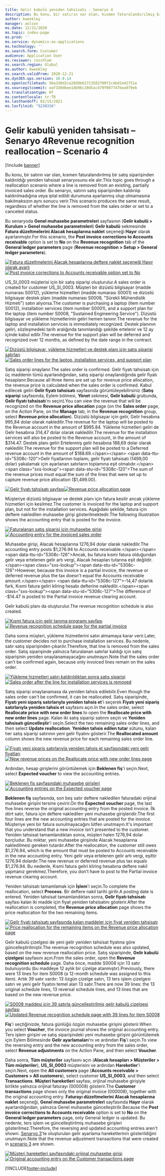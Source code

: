 ```yaml
---
title: Gelir kabulü yeniden tahsisatı - Senaryo 4
description: Bu konu, bir satırın var olan, kısmen faturalandırılmış bir satış siparişinden kaldırıldığı yeniden tahsisat senaryosunu ele alır. Bu senaryo, satırın satış siparişinden kaldırılıp kaldırılmadığına veya iptal edildi durumuna ayarlanmış olup olmamasına bakılmaksızın aynı sonucu verir.
author: kweekley
manager: aolson
ms.date: 12/21/2020
ms.topic: index-page
ms.prod: ''
ms.service: dynamics-ax-applications
ms.technology: ''
ms.search.form: Customer
audience: Application User
ms.reviewer: roschlom
ms.search.region: Global
ms.author: kweekley
ms.search.validFrom: 2020-12-21
ms.dyn365.ops.version: 10.0.14
ms.openlocfilehash: 50a2d0d2ca28d9b62713502700f2c4bd2e42751e
ms.sourcegitcommit: eaf330dbee1db96c20d5ac479f007747bea079eb
ms.translationtype: HT
ms.contentlocale: tr-TR
ms.lasthandoff: 02/15/2021
ms.locfileid: "5238316"
---
```

# <a name="revenue-recognition-reallocation--scenario-4"></a><span data-ttu-id="5308c-104">Gelir kabulü yeniden tahsisatı – Senaryo 4</span><span class="sxs-lookup"><span data-stu-id="5308c-104">Revenue recognition reallocation – Scenario 4</span></span>

[!include [banner](../includes/banner.md)]

<span data-ttu-id="5308c-105">Bu konu, bir satırın var olan, kısmen faturalandırılmış bir satış siparişinden kaldırıldığı yeniden tahsisat senaryosunu ele alır.</span><span class="sxs-lookup"><span data-stu-id="5308c-105">This topic goes through a reallocation scenario where a line is removed from an existing, partially invoiced sales order.</span></span> <span data-ttu-id="5308c-106">Bu senaryo, satırın satış siparişinden kaldırılıp kaldırılmadığına veya iptal edildi durumuna ayarlanmış olup olmamasına bakılmaksızın aynı sonucu verir.</span><span class="sxs-lookup"><span data-stu-id="5308c-106">This scenario produces the same result, regardless of whether the line is removed from the sales order or set to a canceled status.</span></span>

<span data-ttu-id="5308c-107">Bu senaryoda **Genel muhasebe parametreleri** sayfasının (**Gelir kabulü \> Kurulum \> Genel muhasebe parametreleri**) **Gelir kabulü** sekmesinde **Fatura düzeltmelerini Alacak hesaplarına naklet** seçeneği **Hayır** olarak ayarlanmıştır.</span><span class="sxs-lookup"><span data-stu-id="5308c-107">For this scenario, the **Post invoice corrections to Accounts receivable** option is set to **No** on the **Revenue recognition** tab of the **General ledger parameters** page (**Revenue recognition \> Setup \> General ledger parameters**).</span></span>

<span data-ttu-id="5308c-108">[![Fatura düzeltmelerini Alacak hesaplarına deftere naklet seçeneği Hayır olarak ayarlı](./media/37_rev-rec-scenarios.png)](./media/37_rev-rec-scenarios.png)</span><span class="sxs-lookup"><span data-stu-id="5308c-108">[![Post invoice corrections to Accounts receivable option set to No](./media/37_rev-rec-scenarios.png)](./media/37_rev-rec-scenarios.png)</span></span>

<span data-ttu-id="5308c-109">US\_SI\_0003 müşterisi için bir satış siparişi oluşturulur.</span><span class="sxs-lookup"><span data-stu-id="5308c-109">A sales order is created for customer US\_SI\_0003.</span></span> <span data-ttu-id="5308c-110">Müşteri bir dizüstü bilgisayar (madde numarası S0012), yükleme hizmetleri (madde numarası S0001) ve dizüstü bilgisayar destek planı (madde numarası S0008, "Sürekli Mühendislik Hizmeti") satın alıyorsa.</span><span class="sxs-lookup"><span data-stu-id="5308c-110">The customer is purchasing a laptop (item number S0012), installation services (item number S0001), and a support plan for the laptop (item number S0008, "Sustained Engineering Service").</span></span> <span data-ttu-id="5308c-111">Dizüstü bilgisayar ve yükleme hizmetlerinin geliri hemen tanınır.</span><span class="sxs-lookup"><span data-stu-id="5308c-111">The revenue for the laptop and installation services is immediately recognized.</span></span> <span data-ttu-id="5308c-112">Destek planının geliri, sözleşmedeki tarih aralığında tanımlandığı şekilde ertelenir ve 12 ay içinde kabul edilir.</span><span class="sxs-lookup"><span data-stu-id="5308c-112">The revenue for the support plan will be deferred and recognized over 12 months, as defined by the date range in the contract.</span></span>

<span data-ttu-id="5308c-113">[![Dizüstü bilgisayar, yükleme hizmetleri ve destek planı için satış siparişi satırları](./media/38_rev-rec-scenarios.png)](./media/38_rev-rec-scenarios.png)</span><span class="sxs-lookup"><span data-stu-id="5308c-113">[![Sales order lines for the laptop, installation services, and support plan](./media/38_rev-rec-scenarios.png)](./media/38_rev-rec-scenarios.png)</span></span>

<span data-ttu-id="5308c-114">Satış siparişi onaylanır.</span><span class="sxs-lookup"><span data-stu-id="5308c-114">The sales order is confirmed.</span></span> <span data-ttu-id="5308c-115">Gelir fiyatı tahsisatı için üç maddenin tümü ayarlandığından, satış siparişi onaylandığında gelir fiyatı hesaplanır.</span><span class="sxs-lookup"><span data-stu-id="5308c-115">Because all three items are set up for revenue price allocation, the revenue price is calculated when the sales order is confirmed.</span></span> <span data-ttu-id="5308c-116">Kabul edilecek geliri **Gelir fiyatı tahsisatı** sayfasında görüntüleyebilirsiniz (**Satış siparişi** sayfasında, Eylem bölmesi, **Yönet** sekmesi, **Gelir kabulü** grubunda, **Gelir fiyatı tahsisatı**'nı seçin).</span><span class="sxs-lookup"><span data-stu-id="5308c-116">You can view the revenue that will be recognized on the **Revenue price allocation** page (on the **Sales order** page, on the Action Pane, on the **Manage** tab, in the **Revenue recognition** group, select **Revenue price allocation**).</span></span> <span data-ttu-id="5308c-117">Dizüstü bilgisayar için gelir, Gelir hesabına 995,84 dolar olarak nakledilir.</span><span class="sxs-lookup"><span data-stu-id="5308c-117">The revenue for the laptop will be posted to the Revenue account in the amount of $995.84.</span></span> <span data-ttu-id="5308c-118">Yükleme hizmetleri geliri de Gelir hesabına 314,47 dolar olarak nakledilir.</span><span class="sxs-lookup"><span data-stu-id="5308c-118">The revenue for the installation services will also be posted to the Revenue account, in the amount of $314.47.</span></span> <span data-ttu-id="5308c-119">Destek planı geliri Ertelenmiş gelir hesabına 188,69 dolar olarak nakledilir.</span><span class="sxs-lookup"><span data-stu-id="5308c-119">The revenue for the support plan will be posted to a Deferred revenue account in the amount of $188.69.</span></span> <span data-ttu-id="5308c-120">Gelir fiyatlarının toplamı, gelir fiyatı tahsisatı (1499,00 dolar) yakalamak için ayarlanan satırların toplamına eşit olmalıdır.</span><span class="sxs-lookup"><span data-stu-id="5308c-120">The sum of the revenue prices must equal the sum of the lines that were set up to capture revenue price allocation ($1,499.00).</span></span>

<span data-ttu-id="5308c-121">[![Gelir fiyatı tahsisatı sayfası](./media/39_rev-rec-scenarios.png)](./media/39_rev-rec-scenarios.png)</span><span class="sxs-lookup"><span data-stu-id="5308c-121">[![Revenue price allocation page](./media/39_rev-rec-scenarios.png)](./media/39_rev-rec-scenarios.png)</span></span>

<span data-ttu-id="5308c-122">Müşteriye dizüstü bilgisayar ve destek planı için fatura kesilir ancak yükleme hizmetleri için kesilmez.</span><span class="sxs-lookup"><span data-stu-id="5308c-122">The customer is invoiced for the laptop and support plan, but not for the installation services.</span></span> <span data-ttu-id="5308c-123">Aşağıdaki şekilde, fatura için deftere nakledilen muhasebe girişi gösterilmektedir.</span><span class="sxs-lookup"><span data-stu-id="5308c-123">The following illustration shows the accounting entry that is posted for the invoice.</span></span>

<span data-ttu-id="5308c-124">[![Faturalanan satış siparişi için muhasebe girişi](./media/40_rev-rec-scenarios.png)](./media/40_rev-rec-scenarios.png)</span><span class="sxs-lookup"><span data-stu-id="5308c-124">[![Accounting entry for the invoiced sales order](./media/40_rev-rec-scenarios.png)](./media/40_rev-rec-scenarios.png)</span></span>

<span data-ttu-id="5308c-125">Muhasebe girişi, Alacak hesaplarına 1276,94 dolar olarak nakledilir.</span><span class="sxs-lookup"><span data-stu-id="5308c-125">The accounting entry posts $1,276.94 to Accounts receivable.</span></span> <span data-ttu-id="5308c-126">Ancak, bu fatura kısmi fatura olduğundan gelir veya ertelenen gelir artı vergi, Alacak hesapları tutarına eşit değildir.</span><span class="sxs-lookup"><span data-stu-id="5308c-126">However, because this invoice is a partial invoice, the revenue or deferred revenue plus the tax doesn't equal the Accounts receivable amount.</span></span> <span data-ttu-id="5308c-127">-14,47 dolarlık fark, Kısmi fatura geliri kliring hesabı defterine nakledilir.</span><span class="sxs-lookup"><span data-stu-id="5308c-127">The difference of -$14.47 is posted to the Partial invoice revenue clearing account.</span></span>

<span data-ttu-id="5308c-128">Gelir kabulü planı da oluşturulur.</span><span class="sxs-lookup"><span data-stu-id="5308c-128">The revenue recognition schedule is also created.</span></span>

<span data-ttu-id="5308c-129">[![Kısmi fatura için gelir tanıma programı sayfası](./media/41_rev-rec-scenarios.png)](./media/41_rev-rec-scenarios.png)</span><span class="sxs-lookup"><span data-stu-id="5308c-129">[![Revenue recognition schedule page for the partial invoice](./media/41_rev-rec-scenarios.png)](./media/41_rev-rec-scenarios.png)</span></span>

<span data-ttu-id="5308c-130">Daha sonra müşteri, yükleme hizmetlerini satın almamaya karar verir.</span><span class="sxs-lookup"><span data-stu-id="5308c-130">Later, the customer decides not to purchase installation services.</span></span> <span data-ttu-id="5308c-131">Bu nedenle, satır satış siparişinden çıkarılır.</span><span class="sxs-lookup"><span data-stu-id="5308c-131">Therefore, that line is removed from the sales order.</span></span> <span data-ttu-id="5308c-132">Satış siparişinde yalnızca faturalanan satırlar kaldığı için satış siparişinin yeniden onaylanamayacağını unutmayın.</span><span class="sxs-lookup"><span data-stu-id="5308c-132">Note that the sales order can't be confirmed again, because only invoiced lines remain on the sales order.</span></span>

<span data-ttu-id="5308c-133">[![Yükleme hizmetleri satırı kaldırıldıktan sonra satış siparişi](./media/42_rev-rec-scenarios.png)](./media/42_rev-rec-scenarios.png)</span><span class="sxs-lookup"><span data-stu-id="5308c-133">[![Sales order after the line for installation services is removed](./media/42_rev-rec-scenarios.png)](./media/42_rev-rec-scenarios.png)</span></span>

<span data-ttu-id="5308c-134">Satış siparişi onaylanamasa da yeniden tahsis edilebilir.</span><span class="sxs-lookup"><span data-stu-id="5308c-134">Even though the sales order can't be confirmed, it can be reallocated.</span></span> <span data-ttu-id="5308c-135">Satış siparişinde, **Fiyatı yeni sipariş satırlarıyla yeniden tahsis et**'i seçerek **Fiyatı yeni sipariş satırlarıyla yeniden tahsis et** sayfasını açın.</span><span class="sxs-lookup"><span data-stu-id="5308c-135">In the sales order, select **Reallocate price with new order lines** to open the **Reallocate price with new order lines** page.</span></span> <span data-ttu-id="5308c-136">Kalan iki satış siparişi satırını seçin ve **Yeniden tahsisatı güncelleştir**'i seçin.</span><span class="sxs-lookup"><span data-stu-id="5308c-136">Select the two remaining sales order lines, and then select **Update reallocation**.</span></span> <span data-ttu-id="5308c-137">**Yeniden tahsis edilen tutar** sütunu, kalan her satış siparişi satırının yeni gelir fiyatını gösterir.</span><span class="sxs-lookup"><span data-stu-id="5308c-137">The **Reallocated amount** column shows the new revenue price for each remaining sales order line.</span></span>

<span data-ttu-id="5308c-138">[![Fiyatı yeni sipariş satırlarıyla yeniden tahsis et sayfasındaki yeni gelir fiyatları](./media/43_rev-rec-scenarios.png)](./media/43_rev-rec-scenarios.png)</span><span class="sxs-lookup"><span data-stu-id="5308c-138">[![New revenue prices on the Reallocate price with new order lines page](./media/43_rev-rec-scenarios.png)](./media/43_rev-rec-scenarios.png)</span></span>

<span data-ttu-id="5308c-139">Ardından, hesap girişlerini görüntülemek için **Beklenen fiş**'i seçin.</span><span class="sxs-lookup"><span data-stu-id="5308c-139">Next, select **Expected voucher** to view the accounting entries.</span></span>

<span data-ttu-id="5308c-140">[![Beklenen fiş sayfasındaki muhasebe girişleri](./media/44_rev-rec-scenarios.png)](./media/44_rev-rec-scenarios.png)</span><span class="sxs-lookup"><span data-stu-id="5308c-140">[![Accounting entries on the Expected voucher page](./media/44_rev-rec-scenarios.png)](./media/44_rev-rec-scenarios.png)</span></span>

<span data-ttu-id="5308c-141">**Beklenen fiş** sayfasında, son beş satır deftere nakledilen faturadaki orijinal muhasebe girişini tersine çevirir.</span><span class="sxs-lookup"><span data-stu-id="5308c-141">On the **Expected voucher** page, the last five lines reverse the original accounting entry from the posted invoice.</span></span> <span data-ttu-id="5308c-142">İlk dört satır, fatura için deftere nakledilen yeni muhasebe girişleridir.</span><span class="sxs-lookup"><span data-stu-id="5308c-142">The first four lines are the new accounting entries that are posted for the invoice.</span></span> <span data-ttu-id="5308c-143">Müşteriye yeni bir fatura sunulmayacağını lütfen unutmayın.</span><span class="sxs-lookup"><span data-stu-id="5308c-143">It's important that you understand that a new invoice isn't presented to the customer.</span></span> <span data-ttu-id="5308c-144">Yeniden tahsisat tamamlandıktan sonra, müşteri halen 1276,94 dolar borçludur. Bu miktar, yeni muhasebe girişinde Alacak hesaplarına nakledilmesi gereken tutardır.</span><span class="sxs-lookup"><span data-stu-id="5308c-144">After the reallocation, the customer still owes $1,276.94, which is the amount that must be posted to Accounts receivable in the new accounting entry.</span></span> <span data-ttu-id="5308c-145">Yeni gelir veya ertelenen gelir artı vergi, eşittir 1276,94 dolardır.</span><span class="sxs-lookup"><span data-stu-id="5308c-145">The new revenue or deferred revenue plus tax equals $1,276.94.</span></span> <span data-ttu-id="5308c-146">Bu nedenle, Kısmi fatura geliri kliring hesabına deftere nakil yapmanız gerekmez.</span><span class="sxs-lookup"><span data-stu-id="5308c-146">Therefore, you don't have to post to the Partial invoice revenue clearing account.</span></span>

<span data-ttu-id="5308c-147">Yeniden tahsisatı tamamlamak için **İşlem**'i seçin.</span><span class="sxs-lookup"><span data-stu-id="5308c-147">To complete the reallocation, select **Process**.</span></span> <span data-ttu-id="5308c-148">Bir deftere nakil tarihi girilir.</span><span class="sxs-lookup"><span data-stu-id="5308c-148">A posting date is entered.</span></span> <span data-ttu-id="5308c-149">Yeniden tahsisat tamamlandıktan sonra, **Gelir fiyatı tahsisatı** sayfası kalan iki madde için fiyat yeniden tahsisatını gösterir.</span><span class="sxs-lookup"><span data-stu-id="5308c-149">After the reallocation is completed, the **Revenue price allocation** page shows the price reallocation for the two remaining items.</span></span>

<span data-ttu-id="5308c-150">[![Gelir fiyatı tahsisatı sayfasında kalan maddeler için fiyat yeniden tahsisatı](./media/45_rev-rec-scenarios.png)](./media/45_rev-rec-scenarios.png)</span><span class="sxs-lookup"><span data-stu-id="5308c-150">[![Price reallocation for the remaining items on the Revenue price allocation page](./media/45_rev-rec-scenarios.png)](./media/45_rev-rec-scenarios.png)</span></span>

<span data-ttu-id="5308c-151">Gelir kabulü çizelgesi de yeni gelir yeniden tahsisat fiyatına göre güncelleştirilmiştir.</span><span class="sxs-lookup"><span data-stu-id="5308c-151">The revenue recognition schedule was also updated, based on the new revenue reallocation price.</span></span> <span data-ttu-id="5308c-152">Satış siparişinde, **Gelir kabulü çizelgesi** sayfasını açın.</span><span class="sxs-lookup"><span data-stu-id="5308c-152">From the sales order, open the **Revenue recognition schedule** page.</span></span> <span data-ttu-id="5308c-153">Daha önce, madde S0008 için 13 satır bulunuyordu (bu maddeye 12 aylık bir çizelge atanmıştır).</span><span class="sxs-lookup"><span data-stu-id="5308c-153">Previously, there were 13 lines for item S0008 (a 12-month schedule was assigned to this item).</span></span> <span data-ttu-id="5308c-154">Artık 39 satır vardır: 13 özgün çizelge satırı, 13 ters işlem çizelgesi satırı ve yeni gelir fiyatını temel alan 13 satır.</span><span class="sxs-lookup"><span data-stu-id="5308c-154">There are now 39 lines: the 13 original schedule lines, 13 reversal schedule lines, and 13 lines that are based on the new revenue price.</span></span>

<span data-ttu-id="5308c-155">[![S0008 maddesi için 39 satırla güncelleştirilmiş gelir kabulü çizelgesi sayfası](./media/46_rev-rec-scenarios.png)](./media/46_rev-rec-scenarios.png)</span><span class="sxs-lookup"><span data-stu-id="5308c-155">[![Updated Revenue recognition schedule page with 39 lines for item S0008](./media/46_rev-rec-scenarios.png)](./media/46_rev-rec-scenarios.png)</span></span>

<span data-ttu-id="5308c-156">**Fiş**'i seçtiğinizde, fatura günlüğü özgün muhasebe girişini gösterir.</span><span class="sxs-lookup"><span data-stu-id="5308c-156">When you select **Voucher**, the invoice journal shows the original accounting entry.</span></span> <span data-ttu-id="5308c-157">Ters işlem girişini ve satış siparişindeki yeni muhasebe girişini görüntülemek için Eylem Bölmesinde **Gelir ayarlamaları**'nı ve ardından **Fiş**'i seçin.</span><span class="sxs-lookup"><span data-stu-id="5308c-157">To view the reversing entry and the new accounting entry from the sales order, select **Revenue adjustments** on the Action Pane, and then select **Voucher**.</span></span>

<span data-ttu-id="5308c-158">Daha sonra, **Tüm müşteriler** sayfasını açın (**Alacak hesapları \> Müşteriler \> Tüm müşteriler**), **US\_SI\_0003** müşterisini ve ardından **Hareketler**'i seçin.</span><span class="sxs-lookup"><span data-stu-id="5308c-158">Next, open the **All customers** page (**Accounts receivable \> Customers \> All customers**), select customer **US\_SI\_0003**, and then select **Transactions**.</span></span> <span data-ttu-id="5308c-159">**Müşteri hareketleri** sayfası, orijinal muhasebe girişiyle birlikte yalnızca orijinal faturayı (000008) gösterir.</span><span class="sxs-lookup"><span data-stu-id="5308c-159">The **Customer transactions** page shows only the original invoice (000008), together with the original accounting entry.</span></span> <span data-ttu-id="5308c-160">**Faturayı düzeltmelerini Alacak hesaplarına naklet** seçeneği, **Genel muhasebe parametreleri** sayfasında **Hayır** olarak ayarlandığından, yalnızca Genel muhasebe güncelleştirilir.</span><span class="sxs-lookup"><span data-stu-id="5308c-160">Because the **Post invoice corrections to Accounts receivable** option is set to **No** on the **General ledger parameters** page, only General ledger is updated.</span></span> <span data-ttu-id="5308c-161">Bu nedenle, ters işlem ve güncelleştirilmiş muhasebe girişleri gösterilmez.</span><span class="sxs-lookup"><span data-stu-id="5308c-161">Therefore, the reversing and updated accounting entries aren't shown.</span></span> <span data-ttu-id="5308c-162">[Senaryo 3](rev-rec-reallocation-scenario-3.md)'te oluşturulan gelir ayarlama hareketlerinin gösterildiğini unutmayın.</span><span class="sxs-lookup"><span data-stu-id="5308c-162">Note that the revenue adjustment transactions that were created in [scenario 3](rev-rec-reallocation-scenario-3.md) are shown.</span></span>

<span data-ttu-id="5308c-163">[![Müşteri hareketleri sayfasındaki orijinal muhasebe girişi](./media/47_rev-rec-scenarios.png)](./media/47_rev-rec-scenarios.png)</span><span class="sxs-lookup"><span data-stu-id="5308c-163">[![Original accounting entry on the Customer transactions page](./media/47_rev-rec-scenarios.png)](./media/47_rev-rec-scenarios.png)</span></span>


[!INCLUDE[footer-include](../../includes/footer-banner.md)]